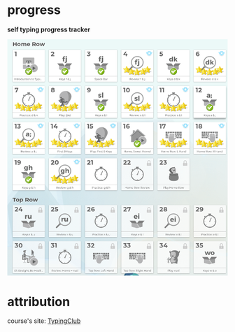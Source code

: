 
# progress

**self typing progress tracker**

![progress screenshot](./progress.png)

# attribution
course's site: [TypingClub](https://www.typingclub.com)

